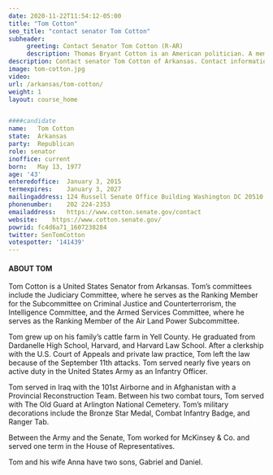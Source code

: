 ```yaml
---
date: 2020-11-22T11:54:12-05:00
title: "Tom Cotton"
seo_title: "contact senator Tom Cotton"
subheader:
     greeting: Contact Senator Tom Cotton (R-AR)
     description: Thomas Bryant Cotton is an American politician. A member of the Republican Party, he served in the U.S. House of Representatives from 2013 to 2015, and has served as the junior United States Senator from Arkansas since 2015.
description: Contact senator Tom Cotton of Arkansas. Contact information for Tom Cotton includes email address, phone number, and mailing address.
image: tom-cotton.jpg
video: 
url: /arkansas/tom-cotton/
weight: 1
layout: course_home


####candidate
name:	Tom Cotton
state:	Arkansas
party:	Republican
role: senator
inoffice: current
born:	May 13, 1977
age: '43'
enteredoffice:	January 3, 2015
termexpires:	January 3, 2027
mailingaddress:	124 Russell Senate Office Building Washington DC 20510
phonenumber:	202 224-2353
emailaddress:	https://www.cotton.senate.gov/contact
website:	https://www.cotton.senate.gov/
powrid: fc4d6a71_1607238284
twitter: SenTomCotton
votespotter: '141439'
---
```

#### ABOUT TOM
Tom Cotton is a United States Senator from Arkansas. Tom’s committees include the Judiciary Committee, where he serves as the Ranking Member for the Subcommittee on Criminal Justice and Counterterrorism, the Intelligence Committee, and the Armed Services Committee, where he serves as the Ranking Member of the Air Land Power Subcommittee.

Tom grew up on his family’s cattle farm in Yell County. He graduated from Dardanelle High School, Harvard, and Harvard Law School. After a clerkship with the U.S. Court of Appeals and private law practice, Tom left the law because of the September 11th attacks. Tom served nearly five years on active duty in the United States Army as an Infantry Officer.

Tom served in Iraq with the 101st Airborne and in Afghanistan with a Provincial Reconstruction Team. Between his two combat tours, Tom served with The Old Guard at Arlington National Cemetery. Tom’s military decorations include the Bronze Star Medal, Combat Infantry Badge, and Ranger Tab.

Between the Army and the Senate, Tom worked for McKinsey & Co. and served one term in the House of Representatives.

Tom and his wife Anna have two sons, Gabriel and Daniel.

